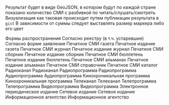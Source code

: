 Результат будет в виде GeoJSON, в котором будут по каждой стране показано количество СМИ с разбивкой по читать/слушать/смотреть
Визуализация как таковая происходит путем публикации результата в `gist`
В зависимости от суммы следует выставлять размер маркера либо его цвет

Формы распространения
Согласно реестру (в т.ч. устаревшие) Согласно форме заявления
Печатное СМИ газета Печатное издание газета
Печатное СМИ журнал Печатное издание журнал
Печатное СМИ сборник Печатное издание сборник
Печатное СМИ бюллетень Печатное издание бюллетень
Печатное СМИ альманах Печатное издание альманах
Печатное СМИ справочник
Печатное СМИ каталог
Радиоканал Радиоканал
Радиопрограмма Радиопрограмма
Аудиопрограмма Аудиопрограмма
Кинохроникальная программа Кинохроникальная программа
Телеканал Телеканал
Телепрограмма Телепрограмма
Видеопрограмма Видеопрограмма
Электронное периодическое издание
Сетевое издание Сетевое издание
Информационное агентство Информационное агентство